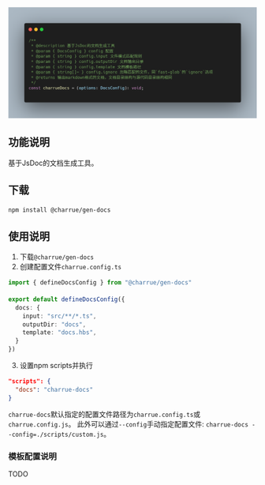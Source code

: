 <p><center> <img src="https://raw.githubusercontent.com/ckangwen/image-host/main/images/charrue-docs.png" /> </center></p>

## 功能说明

基于JsDoc的文档生成工具。

## 下载
``` bash
npm install @charrue/gen-docs
```

## 使用说明
1. 下载`@charrue/gen-docs`
2. 创建配置文件`charrue.config.ts`
``` ts
import { defineDocsConfig } from "@charrue/gen-docs"

export default defineDocsConfig({
  docs: {
    input: "src/**/*.ts",
    outputDir: "docs",
    template: "docs.hbs",
  }
})
```
3. 设置npm scripts并执行
``` json
"scripts": {
  "docs": "charrue-docs"
}
```

`charrue-docs`默认指定的配置文件路径为`charrue.config.ts`或`charrue.config.js`。
此外可以通过`--config`手动指定配置文件: `charrue-docs --config=./scripts/custom.js`。

### 模板配置说明

TODO